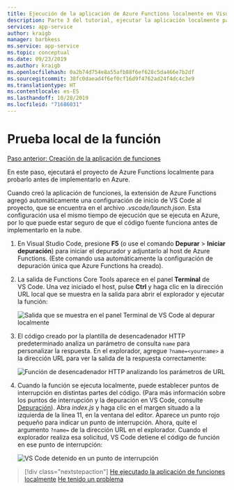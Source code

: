 ```yaml
---
title: Ejecución de la aplicación de Azure Functions localmente en Visual Studio Code
description: Parte 3 del tutorial, ejecutar la aplicación localmente para probarla.
services: app-service
author: kraigb
manager: barbkess
ms.service: app-service
ms.topic: conceptual
ms.date: 09/23/2019
ms.author: kraigb
ms.openlocfilehash: 0a2b74d754e8a55afb88f6ef628c5da466e7b2df
ms.sourcegitcommit: 38fc0daead4f6ef0cf16d9f4762ad24f4dc4c3e9
ms.translationtype: HT
ms.contentlocale: es-ES
ms.lasthandoff: 10/28/2019
ms.locfileid: "71686031"
---
```

# <a name="test-the-function-locally"></a>Prueba local de la función

[Paso anterior: Creación de la aplicación de funciones](tutorial-vscode-serverless-node-02.md)

En este paso, ejecutará el proyecto de Azure Functions localmente para probarlo antes de implementarlo en Azure.

Cuando creó la aplicación de funciones, la extensión de Azure Functions agregó automáticamente una configuración de inicio de VS Code al proyecto, que se encuentra en el archivo *.vscode/launch.json*. Esta configuración usa el mismo tiempo de ejecución que se ejecuta en Azure, por lo que puede estar seguro de que el código fuente funciona antes de implementarlo en la nube.

1. En Visual Studio Code, presione **F5** (o use el comando **Depurar** > **Iniciar depuración**) para iniciar el depurador y adjuntarlo al host de Azure Functions. (Este comando usa automáticamente la configuración de depuración única que Azure Functions ha creado).

1. La salida de Functions Core Tools aparece en el panel **Terminal** de VS Code. Una vez iniciado el host, pulse **Ctrl** y haga clic en la dirección URL local que se muestra en la salida para abrir el explorador y ejecutar la función:

    ![Salida que se muestra en el panel Terminal de VS Code al depurar localmente](media/functions-extension/local-test-output.png)

1. El código creado por la plantilla de desencadenador HTTP predeterminado analiza un parámetro de consulta `name` para personalizar la respuesta. En el explorador, agregue `?name=<yourname>` a la dirección URL para ver la salida de la respuesta correctamente:

    ![Función de desencadenador HTTP analizando los parámetros de URL](media/functions-extension/local-test-browser.png)

1. Cuando la función se ejecuta localmente, puede establecer puntos de interrupción en distintas partes del código. (Para más información sobre los puntos de interrupción y la depuración en VS Code, consulte [Depuración](https://code.visualstudio.com/docs/editor/debugging)). Abra *index.js* y haga clic en el margen situado a la izquierda de la línea 11, en la ventana del editor. Aparece un punto rojo pequeño para indicar un punto de interrupción. Ahora, quite el argumento `?name=` de la dirección URL en el explorador. Cuando el explorador realiza esa solicitud, VS Code detiene el código de función en ese punto de interrupción:

    ![VS Code detenido en un punto de interrupción](media/functions-extension/debugging-breakpoint.png)

> [!div class="nextstepaction"]
> [He ejecutado la aplicación de funciones localmente](tutorial-vscode-serverless-node-04.md) [He tenido un problema](https://www.research.net/r/PWZWZ52?tutorial=node-deployment-azurefunctions&step=run-app)
